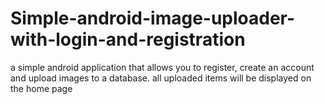 # Simple-android-image-uploader-with-login-and-registration
a simple android application that allows you to register, create an account and upload images to a database. all uploaded items will be displayed on the home page
